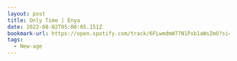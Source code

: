 ```yaml
---
layout: post
title: Only Time | Enya
date: 2022-08-02T05:00:05.151Z
bookmark-url: https://open.spotify.com/track/6FLwmdmW77N1Pxb1aWsZmO?si=49b0db0f40384c97
tags:
  - New-age
---
```

